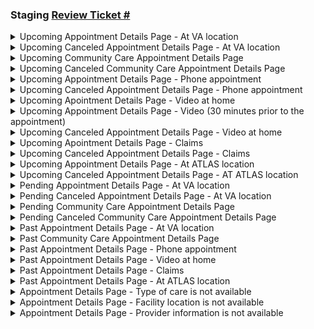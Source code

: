 ### Staging [Review Ticket #]()

<details>
<summary>Upcoming Appointment Details Page - At VA location </summary>

![VAappt](https://github.com/department-of-veterans-affairs/va.gov-team/assets/90797205/5c2a745e-7a9e-4e23-bbae-8e4165f6b48e)
  
</details>

<details>
<summary>Upcoming Canceled Appointment Details Page - At VA location </summary>
  
![canceledVA](https://github.com/department-of-veterans-affairs/va.gov-team/assets/90797205/ac183e61-fc87-4c7d-bd00-bb664e1ca2d8)

</details>

<details>
<summary>Upcoming Community Care Appointment Details Page </summary>

  
</details>

<details>
<summary>Upcoming Canceled Community Care Appointment Details Page </summary>

![cancelbookCC](https://github.com/department-of-veterans-affairs/va.gov-team/assets/90797205/4692fca0-486f-4f43-8f5f-234ac7a2a4f8)


</details>

<details>
<summary>Upcoming Appointment Details Page - Phone appointment </summary>

![phonebook](https://github.com/department-of-veterans-affairs/va.gov-team/assets/90797205/197ef4af-645d-40d2-8132-7212b0467702)

</details>

<details>
<summary>Upcoming Canceled Appointment Details Page - Phone appointment </summary>
</details>

<details>
<summary>Upcoming Apointment Details Page - Video at home </summary>

![videoappt](https://github.com/department-of-veterans-affairs/va.gov-team/assets/90797205/e55c7844-e35b-4b25-89b9-346cd8b730f1)

  
</details>

<details>
<summary>Upcoming Appointment Details Page - Video (30 minutes prior to the appointment) </summary>
</details>

<details>
<summary>Upcoming Canceled Appointment Details Page - Video at home </summary>

![cancelvideo](https://github.com/department-of-veterans-affairs/va.gov-team/assets/90797205/2244a8dc-edaf-4e3f-b33f-ef5fe0a5a7c7)


</details>

<details>
<summary>Upcoming Apointment Details Page - Claims </summary>
</details>

<details>
<summary>Upcoming Canceled Appointment Details Page - Claims </summary>
</details>

<details>
<summary>Upcoming Appointment Details Page - At ATLAS location </summary>
</details>

<details>
<summary>Upcoming Canceled Appointment Details Page - AT ATLAS location </summary>
</details>

<details>
<summary>Pending Appointment Details Page - At VA location </summary>

![VArequest](https://github.com/department-of-veterans-affairs/va.gov-team/assets/90797205/53741e1e-1c97-491e-97c7-79c322914aed)

</details>

<details>
<summary>Pending Canceled Appointment Details Page - At VA location </summary>

![cancelVArequest](https://github.com/department-of-veterans-affairs/va.gov-team/assets/90797205/1cb5e6cc-18e5-4a3d-ae20-25b9e5e1aa13)

</details>

<details>
<summary>Pending Community Care Appointment Details Page </summary>

![CCrequest](https://github.com/department-of-veterans-affairs/va.gov-team/assets/90797205/63f74709-6f74-4c76-bd13-a284e4b9101a)
  
</details>

<details>
<summary>Pending Canceled Community Care Appointment Details Page </summary>

![cancelCCrequest](https://github.com/department-of-veterans-affairs/va.gov-team/assets/90797205/bb460876-8bad-40b2-9d25-3838f9d96658)

</details>

<details>
<summary>Past Appointment Details Page - At VA location </summary>

![pastVA](https://github.com/department-of-veterans-affairs/va.gov-team/assets/90797205/5c9383a6-a618-4ab2-9e11-f94cdb67a2cf)

</details>

<details>
<summary>Past Community Care Appointment Details Page </summary>

![pastCC](https://github.com/department-of-veterans-affairs/va.gov-team/assets/90797205/79180f5c-a236-496b-bbe7-2509a400a2e8)

</details>

<details>
<summary>Past Appointment Details Page - Phone appointment </summary>

![pastPhone](https://github.com/department-of-veterans-affairs/va.gov-team/assets/90797205/bf67314d-7f3c-4ef3-b23a-ccff6b5793b2)

</details>

<details>
<summary>Past Appointment Details Page - Video at home </summary>

![pastVideo](https://github.com/department-of-veterans-affairs/va.gov-team/assets/90797205/0a74f4ca-d9ef-4e8e-afd8-6a340dd04ae7)

</details>

<details>
<summary>Past Appointment Details Page - Claims </summary>

</details>

<details>
<summary>Past Appointment Details Page - At ATLAS location </summary>
</details>

<details>
<summary> Appointment Details Page - Type of care is not available </summary>
</details>

<details>
<summary> Appointment Details Page - Facility location is not available </summary>
</details>

<details>
<summary> Appointment Details Page - Provider information is not available </summary>
</details>
